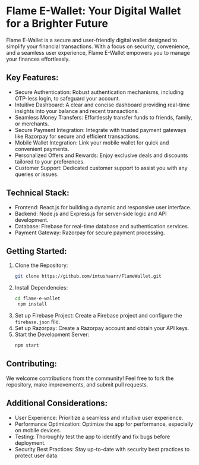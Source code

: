 # Flame E-Wallet: Your Digital Wallet for a Brighter Future
Flame E-Wallet is a secure and user-friendly digital wallet designed to simplify your financial transactions. With a focus on security, convenience, and a seamless user experience, Flame E-Wallet empowers you to manage your finances effortlessly.

## Key Features:
- Secure Authentication: Robust authentication mechanisms, including OTP-less login, to safeguard your account.
- Intuitive Dashboard: A clear and concise dashboard providing real-time insights into your balance and recent transactions.
- Seamless Money Transfers: Effortlessly transfer funds to friends, family, or merchants.
- Secure Payment Integration: Integrate with trusted payment gateways like Razorpay for secure and efficient transactions.
- Mobile Wallet Integration: Link your mobile wallet for quick and convenient payments.
- Personalized Offers and Rewards: Enjoy exclusive deals and discounts tailored to your preferences.
- Customer Support: Dedicated customer support to assist you with any queries or issues.

## Technical Stack:
- Frontend: React.js for building a dynamic and responsive user interface.
- Backend: Node.js and Express.js for server-side logic and API development.
- Database: Firebase for real-time database and authentication services.   
- Payment Gateway: Razorpay for secure payment processing.

## Getting Started:
1. Clone the Repository:
   ``` Bash
   git clone https://github.com/imtushaarr/FlameWallet.git
   ```
2. Install Dependencies:
   ``` Bash
   cd flame-e-wallet
    npm install
   ```
3. Set up Firebase Project: Create a Firebase project and configure the ```firebase.json``` file.
4. Set up Razorpay: Create a Razorpay account and obtain your API keys.
5. Start the Development Server:
   ``` Bash
   npm start
   ```

## Contributing:
We welcome contributions from the community! Feel free to fork the repository, make improvements, and submit pull requests.

## Additional Considerations:
- User Experience: Prioritize a seamless and intuitive user experience.
- Performance Optimization: Optimize the app for performance, especially on mobile devices.
- Testing: Thoroughly test the app to identify and fix bugs before deployment.
- Security Best Practices: Stay up-to-date with security best practices to protect user data.

